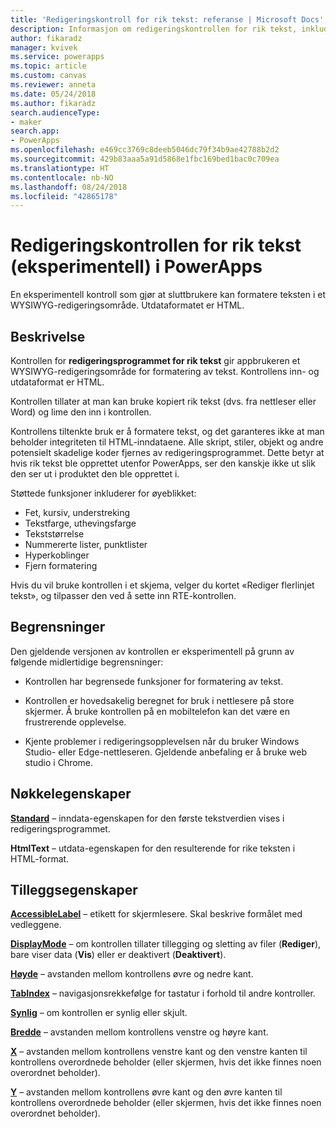 ```yaml
---
title: 'Redigeringskontroll for rik tekst: referanse | Microsoft Docs'
description: Informasjon om redigeringskontrollen for rik tekst, inkludert egenskaper og eksempler
author: fikaradz
manager: kvivek
ms.service: powerapps
ms.topic: article
ms.custom: canvas
ms.reviewer: anneta
ms.date: 05/24/2018
ms.author: fikaradz
search.audienceType:
- maker
search.app:
- PowerApps
ms.openlocfilehash: e469cc3769c8deeb5046dc79f34b9ae42788b2d2
ms.sourcegitcommit: 429b83aaa5a91d5868e1fbc169bed1bac0c709ea
ms.translationtype: HT
ms.contentlocale: nb-NO
ms.lasthandoff: 08/24/2018
ms.locfileid: "42865178"
---
```

# <a name="rich-text-editor-control-experimental-in-powerapps"></a>Redigeringskontrollen for rik tekst (eksperimentell) i PowerApps
En eksperimentell kontroll som gjør at sluttbrukere kan formatere teksten i et WYSIWYG-redigeringsområde.  Utdataformatet er HTML.

## <a name="description"></a>Beskrivelse
Kontrollen for **redigeringsprogrammet for rik tekst** gir appbrukeren et WYSIWYG-redigeringsområde for formatering av tekst.  Kontrollens inn- og utdataformat er HTML.

Kontrollen tillater at man kan bruke kopiert rik tekst (dvs. fra nettleser eller Word) og lime den inn i kontrollen.  

Kontrollens tiltenkte bruk er å formatere tekst, og det garanteres ikke at man beholder integriteten til HTML-inndataene.  Alle skript, stiler, objekt og andre potensielt skadelige koder fjernes av redigeringsprogrammet.  Dette betyr at hvis rik tekst ble opprettet utenfor PowerApps, ser den kanskje ikke ut slik den ser ut i produktet den ble opprettet i.

Støttede funksjoner inkluderer for øyeblikket:
- Fet, kursiv, understreking
- Tekstfarge, uthevingsfarge
- Tekststørrelse
- Nummererte lister, punktlister
- Hyperkoblinger
- Fjern formatering

Hvis du vil bruke kontrollen i et skjema, velger du kortet «Rediger flerlinjet tekst», og tilpasser den ved å sette inn RTE-kontrollen.

## <a name="limitations"></a>Begrensninger
Den gjeldende versjonen av kontrollen er eksperimentell på grunn av følgende midlertidige begrensninger:
- Kontrollen har begrensede funksjoner for formatering av tekst.  

- Kontrollen er hovedsakelig beregnet for bruk i nettlesere på store skjermer.  Å bruke kontrollen på en mobiltelefon kan det være en frustrerende opplevelse.

- Kjente problemer i redigeringsopplevelsen når du bruker Windows Studio- eller Edge-nettleseren.  Gjeldende anbefaling er å bruke web studio i Chrome.


## <a name="key-properties"></a>Nøkkelegenskaper
**[Standard](properties-core.md)** – inndata-egenskapen for den første tekstverdien vises i redigeringsprogrammet.

**HtmlText** – utdata-egenskapen for den resulterende for rike teksten i HTML-format.



## <a name="additional-properties"></a>Tilleggsegenskaper
**[AccessibleLabel](properties-accessibility.md)** – etikett for skjermlesere. Skal beskrive formålet med vedleggene.

**[DisplayMode](properties-core.md)** – om kontrollen tillater tillegging og sletting av filer (**Rediger**), bare viser data (**Vis**) eller er deaktivert (**Deaktivert**).

**[Høyde](properties-size-location.md)** – avstanden mellom kontrollens øvre og nedre kant.

**[TabIndex](properties-accessibility.md)** – navigasjonsrekkefølge for tastatur i forhold til andre kontroller.

**[Synlig](properties-core.md)** – om kontrollen er synlig eller skjult.

**[Bredde](properties-size-location.md)** – avstanden mellom kontrollens venstre og høyre kant.

**[X](properties-size-location.md)** – avstanden mellom kontrollens venstre kant og den venstre kanten til kontrollens overordnede beholder (eller skjermen, hvis det ikke finnes noen overordnet beholder).

**[Y](properties-size-location.md)** – avstanden mellom kontrollens øvre kant og den øvre kanten til kontrollens overordnede beholder (eller skjermen, hvis det ikke finnes noen overordnet beholder).
